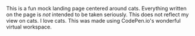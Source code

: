 This is a fun mock landing page centered around cats. Everything written on the page is *not* intended to be taken seriously. This does not reflect my view on cats. I love cats. This was made using CodePen.io's wonderful virtual workspace.
